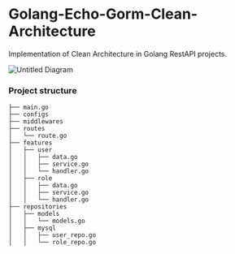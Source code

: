# Golang-Echo-Gorm-Clean-Architecture

Implementation of Clean Architecture in Golang RestAPI projects.


![Untitled Diagram](https://user-images.githubusercontent.com/15135199/150567366-5ea535bf-07ac-4049-a24b-44a0cd5c21cf.png)

### Project structure

    ├── main.go
    ├── configs
    ├── middlewares
    ├── routes
    │   └── route.go
    ├── features
    │   ├── user
    │   │   ├── data.go
    │   │   ├── service.go
    │   │   └── handler.go
    │   ├── role
    │   │   ├── data.go
    │   │   ├── service.go
    │   │   └── handler.go
    ├── repositories
    │   ├── models
    │   │   └── models.go
    │   ├── mysql
    │   │   ├── user_repo.go
    │   │   └── role_repo.go
